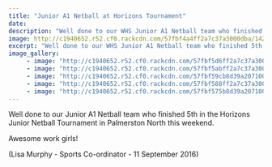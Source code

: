 ```yaml
---
title: "Junior A1 Netball at Horizons Tournament"
date: 
description: "Well done to our WHS Junior A1 Netball team who finished 5th in the Horizons Junior Netball Tournament in Palmerston Nth this weekend."
image: http://c1940652.r52.cf0.rackcdn.com/57fbf4a4ff2a7c37a3000dba/14237700_662357067246736_8273851217529377160_n.jpg
excerpt: "Well done to our WHS Junior A1 Netball team who finished 5th in the Horizons Junior Netball Tournament in Palmerston Nth this weekend."
image_gallery:
     - image: "http://c1940652.r52.cf0.rackcdn.com/57fbf5d6ff2a7c37a3000dc6/14233193_662356790580097_47810788551473783_n.png"
     - image: "http://c1940652.r52.cf0.rackcdn.com/57fbf5abff2a7c37a3000dc4/14238153_662356757246767_7421160876667510646_n.png"
     - image: "http://c1940652.r52.cf0.rackcdn.com/57fbf59cb8d39a2071002995/14264242_662356743913435_2106079188185815329_n.png"
     - image: "http://c1940652.r52.cf0.rackcdn.com/57fbf588ff2a7c37a3000dc2/14264850_662356777246765_5058764126790328163_n.png"
     - image: "http://c1940652.r52.cf0.rackcdn.com/57fbf575b8d39a2071002993/14291776_662356573913452_3322782804436918549_n.png"
---
```


<p><span>Well done to our Junior A1 Netball team who finished 5th in the Horizons Junior Netball Tournament in Palmerston North this weekend. </span></p>
<p><span>Awesome work girls!</span></p>
<p><span>(Lisa Murphy - Sports Co-ordinator - 11 September 2016)</span></p>

